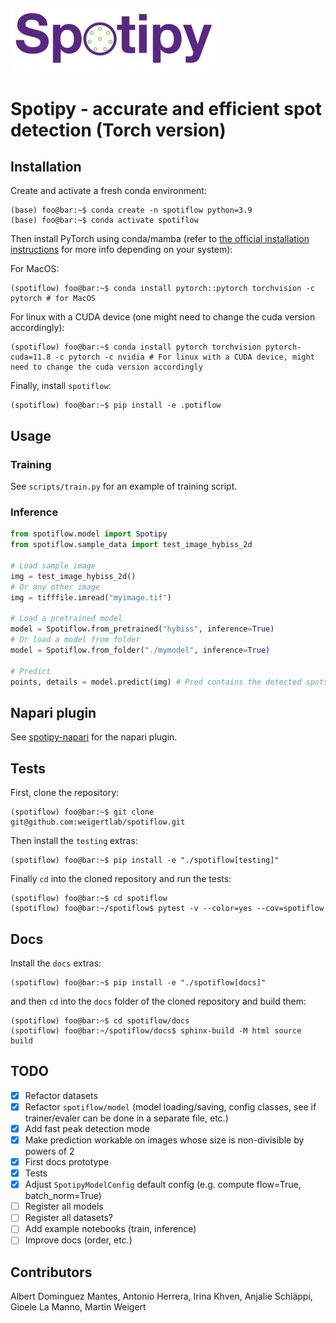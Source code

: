 ![Logo](artwork/spotipy_transp_small.png)
---

# Spotipy - accurate and efficient spot detection (Torch version)

## Installation
Create and activate a fresh conda environment:

```console
(base) foo@bar:~$ conda create -n spotiflow python=3.9
(base) foo@bar:~$ conda activate spotiflow
```

Then install PyTorch using conda/mamba (refer to [the official installation instructions](https://pytorch.org/get-started/locally/) for more info depending on your system):

For MacOS:
```console
(spotiflow) foo@bar:~$ conda install pytorch::pytorch torchvision -c pytorch # for MacOS
```

For linux with a CUDA device (one might need to change the cuda version accordingly):
```console
(spotiflow) foo@bar:~$ conda install pytorch torchvision pytorch-cuda=11.8 -c pytorch -c nvidia # For linux with a CUDA device, might need to change the cuda version accordingly
```

Finally, install `spotiflow`:

```console
(spotiflow) foo@bar:~$ pip install -e .potiflow
```

## Usage

### Training
See `scripts/train.py` for an example of training script.

### Inference
```python
from spotiflow.model import Spotipy
from spotiflow.sample_data import test_image_hybiss_2d

# Load sample image
img = test_image_hybiss_2d()
# Or any other image
img = tifffile.imread("myimage.tif")

# Load a pretrained model
model = Spotiflow.from_pretrained("hybiss", inference=True)
# Or load a model from folder
model = Spotiflow.from_folder("./mymodel", inference=True)

# Predict
points, details = model.predict(img) # Pred contains the detected spots, the attribute 'heatmap' of `details` contains the predicted heatmap (access it by `details.heatmap`)
```

## Napari plugin
See [spotipy-napari](https://github.com/weigertlab/napari-spotiflow) for the napari plugin.


## Tests

First, clone the repository:
```console
(spotiflow) foo@bar:~$ git clone git@github.com:weigertlab/spotiflow.git
```

Then install the `testing` extras:

```console
(spotiflow) foo@bar:~$ pip install -e "./spotiflow[testing]"
```

Finally `cd` into the cloned repository and run the tests:

```console
(spotiflow) foo@bar:~$ cd spotiflow
(spotiflow) foo@bar:~/spotiflow$ pytest -v --color=yes --cov=spotiflow
```

## Docs

Install the `docs` extras:

```console
(spotiflow) foo@bar:~$ pip install -e "./spotiflow[docs]"
```

and then `cd` into the `docs` folder of the cloned repository and build them:
```console
(spotiflow) foo@bar:~$ cd spotiflow/docs
(spotiflow) foo@bar:~/spotiflow/docs$ sphinx-build -M html source build
```

## TODO

- [x] Refactor datasets
- [x] Refactor `spotiflow/model` (model loading/saving, config classes, see if trainer/evaler can be done in a separate file, etc.)
- [x] Add fast peak detection mode
- [x] Make prediction workable on images whose size is non-divisible by powers of 2
- [x] First docs prototype
- [x] Tests
- [x] Adjust `SpotipyModelConfig` default config (e.g. compute flow=True, batch_norm=True)
- [ ] Register all models
- [ ] Register all datasets?
- [ ] Add example notebooks (train, inference)
- [ ] Improve docs (order, etc.)

## Contributors

Albert Dominguez Mantes, Antonio Herrera, Irina Khven, Anjalie Schläppi, Gioele La Manno, Martin Weigert
